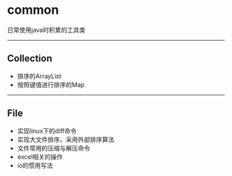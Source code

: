 # common
日常使用java时积累的工具类

---

## Collection
* 排序的ArrayList
* 按照键值进行排序的Map

---

## File
* 实现linux下的diff命令
* 实现大文件排序。采用外部排序算法
* 文件常用的压缩与解压命令
* excel相关的操作
* io的惯用写法

